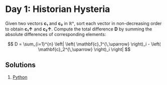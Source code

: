 # Day 1: Historian Hysteria

Given two vectors **c₁** and **c₂** in ℝⁿ, sort each vector in non-decreasing order to obtain **c₁↑** and **c₂↑**. Compute the total difference **D** by summing the absolute differences of corresponding elements:

$$
D = \sum_{i=1}^{n} \left| \left( \mathbf{c}_1^{\,\uparrow} \right)_i - \left( \mathbf{c}_2^{\,\uparrow} \right)_i \right|
$$

## Solutions

1. [Python](./python)
